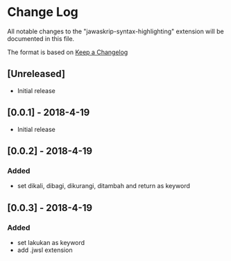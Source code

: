 # Change Log
All notable changes to the "jawaskrip-syntax-highlighting" extension will be documented in this file.

The format is based on [Keep a Changelog](http://keepachangelog.com/en/1.0.0/)

## [Unreleased]
- Initial release

## [0.0.1] - 2018-4-19
- Initial release

## [0.0.2] - 2018-4-19
### Added
- set dikali, dibagi, dikurangi, ditambah and return as keyword

## [0.0.3] - 2018-4-19
### Added
- set lakukan as keyword
- add .jwsl extension
